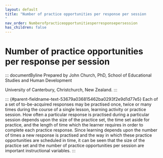 ```yaml
---
layout: default
title: "Number of practice opportunities per response per session 
"
nav_order: Numberofpracticeopportunitiesperresponsepersession
has_children: false
---
```

# Number of practice opportunities per response per session 


::: documentByline
Prepared by John Church, PhD, School of Educational Studies and Human
Development

University of Canterbury, Christchurch, New Zealand.
:::

::: {#parent-fieldname-text-53679a036815462ba0293f2e9d1d77e5}
Each of a set of to-be-acquired responses may be practised once, twice
or many times during the course of a single lesson, learning activity or
practice session. How often a particular response is practised during a
particular session depends upon the size of the practice set, the time
set aside for practice, and the length of time which the learner
requires in order to complete each practice response. Since learning
depends upon the number of times a new response is practised and the way
in which these practice opportunities are scheduled in time, it can be
seen that the size of the practice set and the number of practice
opportunities per session are important instructional variables.
:::
